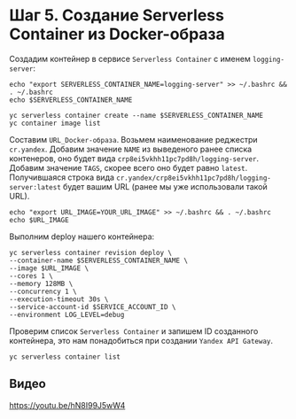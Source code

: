 # Шаг 5. Создание Serverless Container из Docker-образа

Создадим контейнер в сервисе `Serverless Container` с именем `logging-server`:

    echo "export SERVERLESS_CONTAINER_NAME=logging-server" >> ~/.bashrc && . ~/.bashrc
    echo $SERVERLESS_CONTAINER_NAME

    yc serverless container create --name $SERVERLESS_CONTAINER_NAME
    yc container image list

Составим `URL_Docker-образа`. Возьмем наименование реджестри `cr.yandex`. Добавим значение `NAME` из выведеного ранее списка контенеров, оно будет вида `crp8ei5vkhh11pc7pd8h/logging-server`. Добавим значение `TAGS`, скорее всего оно будет равно `latest`. Получившаяся строка вида `cr.yandex/crp8ei5vkhh11pc7pd8h/logging-server:latest` будет вашим URL (ранее мы уже использовали такой URL).

    echo "export URL_IMAGE=YOUR_URL_IMAGE" >> ~/.bashrc && . ~/.bashrc
    echo $URL_IMAGE

Выполним deploy нашего контейнера:

    yc serverless container revision deploy \
    --container-name $SERVERLESS_CONTAINER_NAME \
    --image $URL_IMAGE \
    --cores 1 \
    --memory 128MB \
    --concurrency 1 \
    --execution-timeout 30s \
    --service-account-id $SERVICE_ACCOUNT_ID \
    --environment LOG_LEVEL=debug

Проверим список `Serverless Container` и запишем ID созданного контейнера, это нам понадобиться при создании `Yandex API Gateway`.

    yc serverless container list

## Видео

https://youtu.be/hN8I99J5wW4